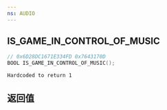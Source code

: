 ```yaml
---
ns: AUDIO
---
```

## IS_GAME_IN_CONTROL_OF_MUSIC

```c
// 0x6D28DC1671E334FD 0x7643170D
BOOL IS_GAME_IN_CONTROL_OF_MUSIC();
```

```
Hardcoded to return 1  
```

## 返回值
